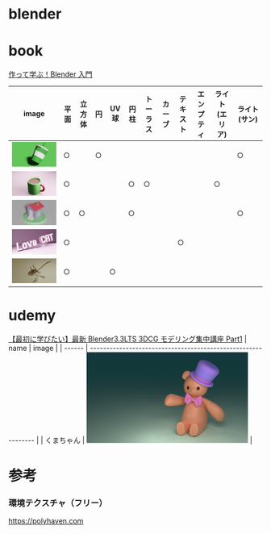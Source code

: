 # blender

# book

[作って学ぶ！Blender 入門](https://www.amazon.co.jp/gp/product/481561623X/ref=ppx_yo_dt_b_asin_image_o03_s01?ie=UTF8&psc=1)

| image                                                               | 平面 | 立方体 | 円  | UV 球 | 円柱 | トーラス | カーブ | テキスト | エンプティ | ライト(エリア) | ライト(サン)　 |
| ------------------------------------------------------------------- | ---- | ------ | --- | ----- | ---- | -------- | ------ | -------- | ---------- | -------------- | -------------- |
| <img src="/image/book_blender_beginning_cap.png" width=320px>       | ○    |        | ○   |       |      |          |        |          |            |                | ○              |
| <img src="/image/book_blender_beginning_mug.png" width=320px>       | ○    |        |     |       | ○    | ○        |        |          |            | ○              |                |
| <img src="/image/book_blender_beginning_house.png" width=320px>     | ○    | ○      |     |       | ○    |          |        |          |            |                | ○              |
| <img src="/image/book_blender_beginning_text.png" width=320px>      | ○    |        |     |       |      |          |        | ○        |            |                |                |
| <img src="/image/book_blender_beginning_cook_tool.png" width=320px> | ○    |        |     | ○     |      |          |        | 　       |            |                |                |

# udemy

[【最初に学びたい】最新 Blender3.3LTS 3DCG モデリング集中講座 Part1](https://www.udemy.com/course/2-blender-3dcg/)
| name | image |
| ------ | ------------------------------------------------------------- |
| くまちゃん | <img src="/image/udemy_first_blender_bear.png" width=320px> |

# 参考
### 環境テクスチャ（フリー）
https://polyhaven.com
